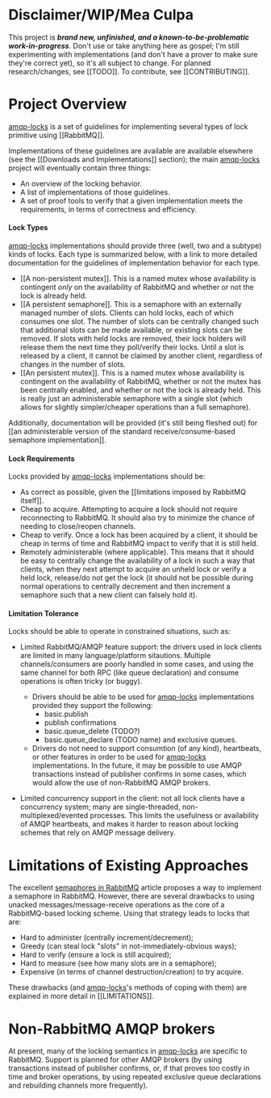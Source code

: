 # Disclaimer/WIP/Mea Culpa
This project is ***brand new, unfinished, and a known-to-be-problematic work-in-progress***. Don't use or take anything here as gospel; I'm still experimenting with implementations (and don't have a prover to make sure they're correct yet), so it's all subject to change. For planned research/changes, see [[TODO]]. To contribute, see [[CONTRIBUTING]].

# Project Overview

[amqp-locks](https://github.com/zbentley/amqp-locks) is a set of guidelines for implementing several types of lock primitive using [[RabbitMQ]].

Implementations of these guidelines are available are available elsewhere (see the [[Downloads and Implementations]] section); the main [amqp-locks](https://github.com/zbentley/amqp-locks) project will eventually contain three things:

- An overview of the locking behavior.
- A list of implementations of those guidelines. 
- A set of proof tools to verify that a given implementation meets the requirements, in terms of correctness and efficiency.

#### Lock Types
[amqp-locks](https://github.com/zbentley/amqp-locks) implementations should provide three (well, two and a subtype) kinds of locks. Each type is summarized below, with a link to more detailed documentation for the guidelines of implementation behavior for each type.

- [[A non-persistent mutex]]. This is a named mutex whose availability is contingent _only_ on  the availability of RabbitMQ and whether or not the lock is already held.
- [[A persistent semaphore]]. This is a semaphore with an externally managed number of slots. Clients can hold locks, each of which consumes one slot. The number of slots can be centrally changed such that additional slots can be made available, or existing slots can be removed. If slots with held locks are removed, their lock holders will release them the next time they poll/verify their locks. Until a slot is released by a client, it cannot be claimed by another client, regardless of changes in the number of slots.
- [[An persistent mutex]]. This is a named mutex whose availability is contingent on the availability of RabbitMQ, whether or not the mutex has been centrally enabled, and whether or not the lock is already held. This is really just an administerable semaphore with a single slot (which allows for slightly simpler/cheaper operations than a full semaphore).

Additionally, documentation will be provided (it's still being fleshed out) for [[an administerable version of the standard receive/consume-based semaphore implementation]].

#### Lock Requirements
Locks provided by [amqp-locks](https://github.com/zbentley/amqp-locks) implementations should be:

- As correct as possible, given the [[limitations imposed by RabbitMQ itself]].
- Cheap to acquire. Attempting to acquire a lock should not require reconnecting to RabbitMQ. It should also try to minimize the chance of needing to close/reopen channels.
- Cheap to verify. Once a lock has been acquired by a client, it should be cheap in terms of time and RabbitMQ impact to verify that it is still held.
- Remotely administerable (where applicable). This means that it should be easy to centrally change the availability of a lock in such a way that clients, when they next attempt to acquire an unheld lock or verify a held lock, release/do not get the lock (it should not be possible during normal operations to centrally decrement and then increment a semaphore such that a new client can falsely hold it).

#### Limitation Tolerance
Locks should be able to operate in constrained situations, such as:

- Limited RabbitMQ/AMQP feature support: the drivers used in lock clients are limited in many language/platform sitautions. Multiple channels/consumers are poorly handled in some cases, and using the same channel for both RPC (like queue declaration) and consume operations is often tricky (or buggy).
	- Drivers should be able to be used for [amqp-locks](https://github.com/zbentley/amqp-locks) implementations provided they support the following:
		- basic.publish
		- publish confirmations
		- basic.queue_delete (TODO?)
		- basic.queue_declare (TODO name) and exclusive queues.
	- Drivers do not need to support consumtion (of any kind), heartbeats, or other features in order to be used for [amqp-locks](https://github.com/zbentley/amqp-locks) implementations. In the future, it may be possible to use AMQP transactions instead of publisher confirms in some cases, which would allow the use of non-RabbitMQ AMQP brokers.

- Limited concurrency support in the client: not all lock clients have a concurrency system; many are single-threaded, non-multiplexed/evented processes. This limits the usefulness or availability of AMQP heartbeats, and makes it harder to reason about locking schemes that rely on AMQP message delivery.

# Limitations of Existing Approaches

The excellent [semaphores in RabbitMQ](https://www.rabbitmq.com/blog/2014/02/19/distributed-semaphores-with-rabbitmq/) article proposes a way to implement a semaphore in RabbitMQ. However, there are several drawbacks to using unacked messages/message-receive operations as the core of a RabbitMQ-based locking scheme.  Using that strategy leads to locks that are:

- Hard to administer (centrally increment/decrement);
- Greedy (can steal lock "slots" in not-immediately-obvious ways);
- Hard to verify (ensure a lock is still acquired);
- Hard to measure (see how many slots are in a semaphore);
- Expensive (in terms of channel destruction/creation) to try acquire.

These drawbacks (and [amqp-locks](https://github.com/zbentley/amqp-locks)'s methods of coping with them) are explained in more detail in [[LIMITATIONS]].

# Non-RabbitMQ AMQP brokers
At present, many of the locking semantics in [amqp-locks](https://github.com/zbentley/amqp-locks) are specific to RabbitMQ. Support is planned for other AMQP brokers (by using transactions instead of publisher confirms, or, if that proves too costly in time and broker operations, by using repeated exclusive queue declarations and rebuilding channels more frequently).